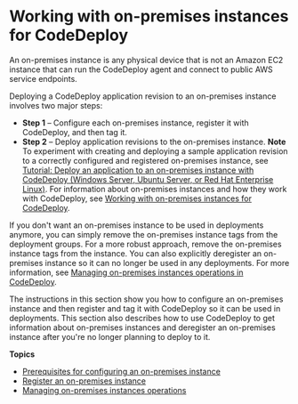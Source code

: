 # Working with on\-premises instances for CodeDeploy<a name="instances-on-premises"></a>

An on\-premises instance is any physical device that is not an Amazon EC2 instance that can run the CodeDeploy agent and connect to public AWS service endpoints\. 

Deploying a CodeDeploy application revision to an on\-premises instance involves two major steps:
+ **Step 1** – Configure each on\-premises instance, register it with CodeDeploy, and then tag it\. 
+ **Step 2** – Deploy application revisions to the on\-premises instance\.
**Note**  
To experiment with creating and deploying a sample application revision to a correctly configured and registered on\-premises instance, see [Tutorial: Deploy an application to an on\-premises instance with CodeDeploy \(Windows Server, Ubuntu Server, or Red Hat Enterprise Linux\)](tutorials-on-premises-instance.md)\. For information about on\-premises instances and how they work with CodeDeploy, see [Working with on\-premises instances for CodeDeploy](#instances-on-premises)\.

If you don't want an on\-premises instance to be used in deployments anymore, you can simply remove the on\-premises instance tags from the deployment groups\. For a more robust approach, remove the on\-premises instance tags from the instance\. You can also explicitly deregister an on\-premises instance so it can no longer be used in any deployments\. For more information, see [Managing on\-premises instances operations in CodeDeploy](on-premises-instances-operations.md)\.

The instructions in this section show you how to configure an on\-premises instance and then register and tag it with CodeDeploy so it can be used in deployments\. This section also describes how to use CodeDeploy to get information about on\-premises instances and deregister an on\-premises instance after you're no longer planning to deploy to it\.

**Topics**
+ [Prerequisites for configuring an on\-premises instance](instances-on-premises-prerequisites.md)
+ [Register an on\-premises instance](on-premises-instances-register.md)
+ [Managing on\-premises instances operations](on-premises-instances-operations.md)